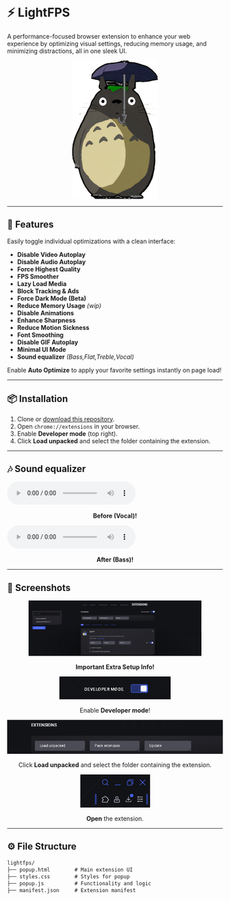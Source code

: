 # ⚡ LightFPS

A performance-focused browser extension to enhance your web experience by optimizing visual settings, reducing memory usage, and minimizing distractions, all in one sleek UI.

<p align="center">
  <img src="https://github.com/KloBraticc/LightFPS/blob/main/Icon.png" alt="LightFPS Banner" width="200"/>
</p>

---

## 🚀 Features

Easily toggle individual optimizations with a clean interface:

- **Disable Video Autoplay**  
- **Disable Audio Autoplay**  
- **Force Highest Quality**  
- **FPS Smoother**  
- **Lazy Load Media**  
- **Block Tracking & Ads**  
- **Force Dark Mode (Beta)**  
- **Reduce Memory Usage** *(wip)*  
- **Disable Animations**  
- **Enhance Sharpness**  
- **Reduce Motion Sickness**  
- **Font Smoothing**  
- **Disable GIF Autoplay**  
- **Minimal UI Mode**
- **Sound equalizer** *(Bass,Flat,Treble,Vocal)*

Enable **Auto Optimize** to apply your favorite settings instantly on page load!

---

## 📦 Installation

1. Clone or [download this repository](https://github.com/KloBraticc/LightFPS).  
2. Open `chrome://extensions` in your browser.  
3. Enable **Developer mode** (top right).  
4. Click **Load unpacked** and select the folder containing the extension.

---

## 🎶 Sound equalizer

<audio controls>
  <source src="https://raw.githubusercontent.com/KloBraticc/LightFPS/main/Before.mp3" type="audio/mpeg" />
  Your browser does not support the audio element.
</audio>

<p align="center">
  <strong>Before (Vocal)!</strong>
</p>

<audio controls>
  <source src="https://raw.githubusercontent.com/KloBraticc/LightFPS/main/After.mp3" type="audio/mpeg" />
  Your browser does not support the audio element.
</audio>

<p align="center">
  <strong>After (Bass)!</strong>
</p>

---

## 📸 Screenshots

<p align="center">
  <img src="https://github.com/KloBraticc/LightFPS/blob/main/Image1.png" alt="LightFPS UI Screenshot" width="80%"/>
</p>

<p align="center">
  <strong>Important Extra Setup Info!</strong>
</p>

<p align="center">
  <img src="https://github.com/KloBraticc/LightFPS/blob/main/Image2.png" alt="Extra Setup"/>
</p>

<p align="center">
  Enable <strong>Developer mode</strong>!
</p>

<p align="center">
  <img src="https://github.com/KloBraticc/LightFPS/blob/main/Image3.png" alt="Enable Developer Mode"/>
</p>

<p align="center">
  Click <strong>Load unpacked</strong> and select the folder containing the extension.
</p>

<p align="center">
  <img src="https://github.com/KloBraticc/LightFPS/blob/main/Image4.png" alt="Load Unpacked"/>
</p>

<p align="center">
  <strong>Open</strong> the extension.
</p>


---

## ⚙️ File Structure

```plaintext
lightfps/
├── popup.html        # Main extension UI
├── styles.css        # Styles for popup
├── popup.js          # Functionality and logic
├── manifest.json     # Extension manifest
